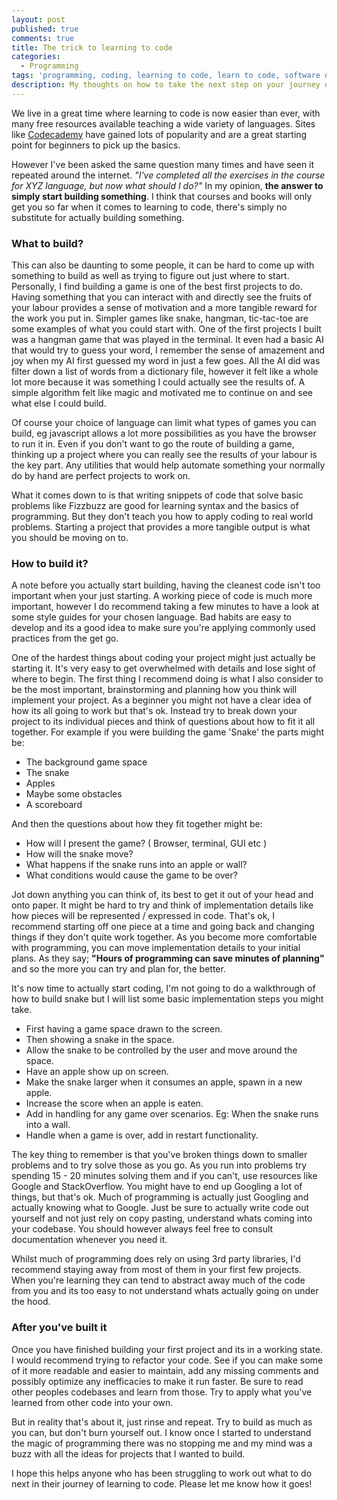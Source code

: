 ```yaml
---
layout: post
published: true
comments: true
title: The trick to learning to code
categories:
  - Programming
tags: 'programming, coding, learning to code, learn to code, software development'
description: My thoughts on how to take the next step on your journey of learning to code.
---
```

We live in a great time where learning to code is now easier than ever, with many free resources available teaching a wide variety of languages. Sites like [Codecademy](http://codecademy.com) have gained lots of popularity and are a great starting point for beginners to pick up the basics.

However I've been asked the same question many times and have seen it repeated around the internet. _"I've completed all the exercises in the course for XYZ language, but now what should I do?"_ In my opinion, **the answer to simply start building something**. I think that courses and books will only get you so far when it comes to learning to code, there's simply no substitute for actually building something.

### What to build?

This can also be daunting to some people, it can be hard to come up with something to build as well as trying to figure out just where to start. Personally, I find building a game is one of the best first projects to do. Having something that you can interact with and directly see the fruits of your labour provides a sense of motivation and a more tangible reward for the work you put in. Simpler games like snake, hangman, tic-tac-toe are some examples of what you could start with. One of the first projects I built was a hangman game that was played in the terminal. It even had a basic AI that would try to guess your word, I remember the sense of amazement and joy when my AI first guessed my word in just a few goes. All the AI did was filter down a list of words from a dictionary file, however it felt like a whole lot more because it was something I could actually see the results of. A simple algorithm felt like magic and motivated me to continue on and see what else I could build.

Of course your choice of language can limit what types of games you can build, eg javascript allows a lot more possibilities as you have the browser to run it in. Even if you don't want to go the route of building a game, thinking up a project where you can really see the results of your labour is the key part. Any utilities that would help automate something your normally do by hand are perfect projects to work on. 

What it comes down to is that writing snippets of code that solve basic problems like Fizzbuzz are good for learning syntax and the basics of programming. But they don't teach you how to apply coding to real world problems. Starting a project that provides a more tangible output is what you should be moving on to. 

### How to build it?

A note before you actually start building, having the cleanest code isn't too important when your just starting. A working piece of code is much more important, however I do recommend taking a few minutes to have a look at some style guides for your chosen language. Bad habits are easy to develop and its a good idea to make sure you're applying commonly used practices from the get go.

One of the hardest things about coding your project might just actually be starting it. It's very easy to get overwhelmed with details and lose sight of where to begin. The first thing I recommend doing is what I also consider to be the most important, brainstorming and planning how you think will implement your project. As a beginner you might not have a clear idea of how its all going to work but that's ok. Instead try to break down your project to its individual pieces and think of questions about how to fit it all together. For example if you were building the game 'Snake' the parts might be:

- The background game space
- The snake
- Apples
- Maybe some obstacles
- A scoreboard

And then the questions about how they fit together might be:

- How will I present the game? ( Browser, terminal, GUI etc )
- How will the snake move?
- What happens if the snake runs into an apple or wall?
- What conditions would cause the game to be over?

Jot down anything you can think of, its best to get it out of your head and onto paper. It might be hard to try and think of implementation details like how pieces will be represented / expressed in code. That's ok, I recommend starting off one piece at a time and going back and changing things if they don't quite work together. As you become more comfortable with programming, you can move implementation details to your initial plans. As they say; __"Hours of programming can save minutes of planning"__ and so the more you can try and plan for, the better.

It's now time to actually start coding, I'm not going to do a walkthrough of how to build snake but I will list some basic implementation steps you might take. 

- First having a game space drawn to the screen.
- Then showing a snake in the space.
- Allow the snake to be controlled by the user and move around the space.
- Have an apple show up on screen.
- Make the snake larger when it consumes an apple, spawn in a new apple.
- Increase the score when an apple is eaten.
- Add in handling for any game over scenarios. Eg: When the snake runs into a wall.
- Handle when a game is over, add in restart functionality.


The key thing to remember is that you've broken things down to smaller problems and to try solve those as you go. As you run into problems try spending 15 - 20 minutes solving them and if you can't, use resources like Google and StackOverflow. You might have to end up Googling a lot of things, but that's ok. Much of programming is actually just Googling and actually knowing what to Google. Just be sure to actually write code out yourself and not just rely on copy pasting, understand whats coming into your codebase. You should however always feel free to consult documentation whenever you need it. 

Whilst much of programming does rely on using 3rd party libraries, I'd recommend staying away from most of them in your first few projects. When you're learning they can tend to abstract away much of the code from you and its too easy to not understand whats actually going on under the hood. 

### After you've built it

Once you have finished building your first project and its in a working state. I would recommend trying to refactor your code. See if you can make some of it more readable and easier to maintain, add any missing comments and possibly optimize any inefficacies to make it run faster. Be sure to read other peoples codebases and learn from those. Try to apply what you've learned from other code into your own.

But in reality that's about it, just rinse and repeat. Try to build as much as you can, but don't burn yourself out. I know once I started to understand the magic of programming there was no stopping me and my mind was a buzz with all the ideas for projects that I wanted to build. 

I hope this helps anyone who has been struggling to work out what to do next in their journey of learning to code. Please let me know how it goes!
